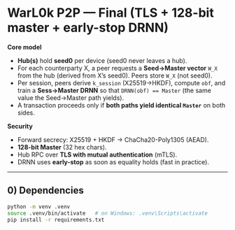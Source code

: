 # WarL0k P2P — Final (TLS + 128-bit master + early-stop DRNN)

**Core model**
- **Hub(s)** hold **seed0** per device (seed0 never leaves a hub).
- For each counterparty X, a peer requests a **Seed→Master vector** `W_X` from the hub (derived from X’s seed0). Peers store `W_X` (not seed0).
- Per session, peers derive `k_session` (X25519→HKDF), compute `obf`, and train a **Sess→Master DRNN** so that `DRNN(obf) == Master` (the same value the Seed→Master path yields).
- A transaction proceeds only if **both paths yield identical `Master`** on both sides.

**Security**
- Forward secrecy: X25519 + HKDF → ChaCha20-Poly1305 (AEAD).
- **128-bit Master** (32 hex chars).
- Hub RPC over **TLS with mutual authentication** (mTLS).
- DRNN uses **early-stop** as soon as equality holds (fast in practice).

---

## 0) Dependencies

```bash
python -m venv .venv
source .venv/bin/activate   # on Windows: .venv\Scripts\activate
pip install -r requirements.txt
